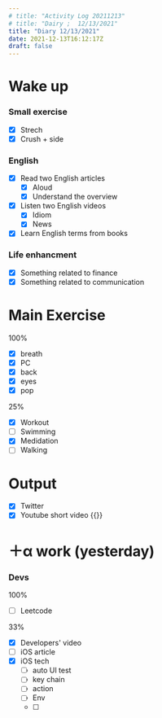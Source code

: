 ```yaml
---
# title: "Activity Log 20211213"
# title: "Dairy ;  12/13/2021"
title: "Diary 12/13/2021"  
date: 2021-12-13T16:12:17Z
draft: false
---
```


# Wake up

### Small exercise

- [x]  Strech
- [x]  Crush + side

### English

- [x]  Read two English articles
    - [x]  Aloud
    - [x]  Understand the overview
- [x]  Listen two English videos
    - [x]  Idiom
    - [x]  News
- [x]  Learn English terms from books

### Life enhancment

- [x]  Something related to finance
- [x]  Something related to communication

# Main Exercise

100%

- [x]  breath
- [x]  PC
- [x]  back
- [x]  eyes
- [x]  pop

25%

- [x]  Workout
- [ ]  Swimming
- [x]  Medidation
- [ ]  Walking

# Output

- [x]  Twitter
- [x]  Youtube short video {{<youtube YkjVblmbof0>}}

# ＋α work (yesterday)

### Devs

100%

- [ ]  Leetcode

33%

- [x]  Developers' video
- [ ]  iOS article
- [x]  iOS tech
    - [ ]  auto UI test
    - [ ]  key chain
    - [ ]  action
    - [ ]  Env
    - [ ]